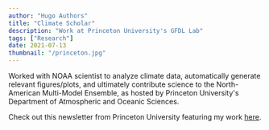 ```yaml
---
author: "Hugo Authors"
title: "Climate Scholar"
description: "Work at Princeton University's GFDL Lab"
tags: ["Research"]
date: 2021-07-13
thumbnail: "/princeton.jpg"
---
```


Worked with NOAA scientist to analyze climate data, automatically generate relevant figures/plots, and ultimately contribute science to the North-American Multi-Model Ensemble, as hosted by Princeton University's Department of Atmospheric and Oceanic Sciences.

Check out this newsletter from Princeton University featuring my work [here](https://aos.princeton.edu/sites/g/files/toruqf1176/files/news_and_events/AOS-CICS-Newsletter-Fall-2016.pdf).